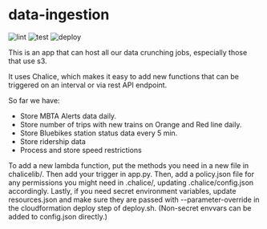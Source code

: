 # data-ingestion
![lint](https://github.com/transitmatters/data-ingestion/workflows/lint/badge.svg?branch=main)
![test](https://github.com/transitmatters/data-ingestion/workflows/test/badge.svg?branch=main)
![deploy](https://github.com/transitmatters/data-ingestion/workflows/deploy/badge.svg?branch=main)

This is an app that can host all our data crunching jobs, especially those that use s3.

It uses Chalice, which makes it easy to add new functions that can be triggered on an interval or via rest API endpoint.

So far we have:

- Store MBTA Alerts data daily.
- Store number of trips with new trains on Orange and Red line daily.
- Store Bluebikes station status data every 5 min.
- Store ridership data
- Process and store speed restrictions

To add a new lambda function, put the methods you need in a new file in chalicelib/.
Then add your trigger in app.py.
Then, add a policy.json file for any permissions you might need in .chalice/, updating .chalice/config.json accordingly.
Lastly, if you need secret environment variables, update resources.json and make sure they are passed
with --parameter-override in the cloudformation deploy step of deploy.sh.
(Non-secret envvars can be added to config.json directly.)
